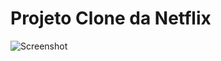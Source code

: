 # Projeto Clone da Netflix 

![Screenshot](https://github.com/Cleython-Enginner/clone-netflix/blob/master/img/telanetflix.png)

